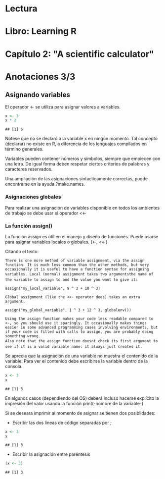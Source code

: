 Lectura
========================================================
Libro: Learning R
========================================================

Capítulo 2: "A scientific calculator"
========================================================


Anotaciones 3/3
========================================================

Asignando variables
-------------------------

El operador <- se utiliza para asignar valores a variables.

```r
x <- 3
x * 2
```

```
## [1] 6
```


Notese que no se declaró a la variable x en ningún momento. Tal concepto (declarar) no existe en R, a diferencia de los lenguajes compilados en término generales.

Variables pueden contener números y simbolos, siempre que empiecen con una letra. De igual forma deben respetar ciertos criterios de palabras y caracteres reservados.

Una ampliación de las asignaciones sintacticamente correctas, puede encontrarse en la ayuda ?make.names.

### Asignaciones globales

Para realizar una asignación de variables disponible en todos los ambientes de trabajo se debe usar el operador <<-

### La función assign()

La función assign es útil en el manejo y diseño de funciones. Puede usarse para asignar variables locales o globales. (<-, <<-)

Citando el texto:

```
There is one more method of variable assignment, via the assign function. It is much less common than the other methods, but very occasionally it is useful to have a function syntax for assigning variables. Local (normal) assignment takes two argumentsthe name of the variable to assign to and the value you want to give it:

assign("my_local_variable", 9 ^ 3 + 10 ^ 3)

Global assignment (like the <<- operator does) takes an extra argument:

assign("my_global_variable", 1 ^ 3 + 12 ^ 3, globalenv())

Using the assign function makes your code less readable compared to <-, so you should use it sparingly. It occasionally makes things easier in some advanced programming cases involving environments, but if your code is filled with calls to assign, you are probably doing something wrong.
Also note that the assign function doesnt check its first argument to see if it is a valid variable name: it always just creates it.
```

Se aprecia que la asignación de una variable no muestra el contenido de la variable. Para ver el contenido debe escribirse la variable dentro de la consola.


```r
x <- 3
x
```

```
## [1] 3
```


En algunos casos (dependiendo del OS) deberá incluso hacerse explícito la impresión del valor usando la función print(-nombre de la variable-)

Si se deseara imprimir al momento de asignar se tienen dos posiblidades:

* Escribir las dos líneas de código separadas por ;


```r
x <- 3
x
```

```
## [1] 3
```


* Escribir la asignación entre paréntesis


```r
(x <- 3)
```

```
## [1] 3
```

